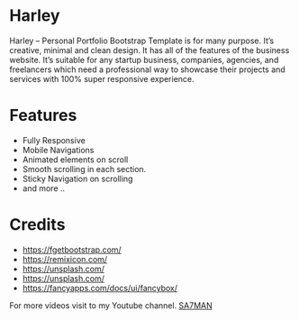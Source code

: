 # Harley
Harley – Personal Portfolio Bootstrap Template is for many purpose. It’s creative, minimal and clean design. It has all of the features of the business website. It’s suitable for any startup business, companies, agencies, and freelancers which need a professional way to showcase their projects and services with 100% super responsive experience.

# Features
- Fully Responsive
- Mobile Navigations
- Animated elements on scroll
- Smooth scrolling in each section.
- Sticky Navigation on scrolling
- and more ..

# Credits
- https://fgetbootstrap.com/
- https://remixicon.com/
- https://unsplash.com/
- https://unsplash.com/
- https://fancyapps.com/docs/ui/fancybox/

For more videos visit to my Youtube channel. [SA7MAN](https://www.youtube.com/c/SA7MAN)
